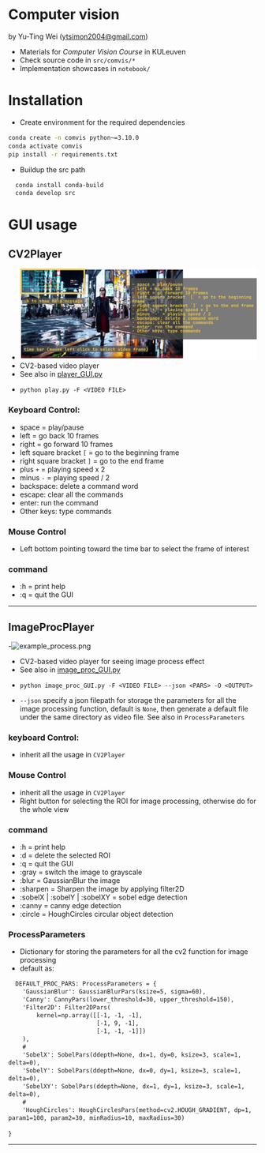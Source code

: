 Computer vision
======== 
by Yu-Ting Wei (ytsimon2004@gmail.com)

- Materials for *Computer Vision Course* in KULeuven
- Check source code in `src/comvis/*`
- Implementation showcases in `notebook/`


# Installation

- Create environment for the required dependencies

```bash
conda create -n comvis python~=3.10.0
conda activate comvis
pip install -r requirements.txt
```

- Buildup the src path

```bash
  conda install conda-build
  conda develop src
```

# GUI usage
## CV2Player 
- ![example_Player.png](figures%2Fexample_player.png)
- CV2-based video player 
- See also in [player_GUI.py](./src/comvis/gui/player_GUI.py)
- ~~~
  python play.py -F <VIDEO FILE>
  ~~~
### Keyboard Control:
- space = play/pause
- left = go back 10 frames
- right = go forward 10 frames
- left square bracket `[` = go to the beginning frame
- right square bracket `]` = go to the end frame
- plus `+` = playing speed x 2
- minus `-` = playing speed / 2
- backspace: delete a command word
- escape: clear all the commands
- enter: run the command
- Other keys: type commands

### Mouse Control
- Left bottom pointing toward the time bar to select the frame of interest

### command
- :h = print help
- :q = quit the GUI
  
-----------------------

## ImageProcPlayer
-![example_process.png](figures%2Fexample_process.png)
- CV2-based video player for seeing image process effect
- See also in [image_proc_GUI.py](./src/comvis/gui/image_proc_GUI.py)
- ~~~
  python image_proc_GUI.py -F <VIDEO FILE> --json <PARS> -O <OUTPUT>
  ~~~
- `--json` specify a json filepath for storage the parameters for all the image processing function,
    default is `None`, then generate a default file under the same directory as video file. See also in `ProcessParameters`

### keyboard Control:
- inherit all the usage in `CV2Player`
  
### Mouse Control
- inherit all the usage in `CV2Player`
- Right button for selecting the ROI for image processing, otherwise do for the whole view

### command
- :h = print help
- :d = delete the selected ROI
- :q = quit the GUI
- :gray = switch the image to grayscale
- :blur = GaussianBlur the image 
- :sharpen = Sharpen the image by applying filter2D
- :sobelX | :sobelY | :sobelXY = sobel edge detection
- :canny = canny edge detection
- :circle = HoughCircles circular object detection

### ProcessParameters
- Dictionary for storing the parameters for all the cv2 function for image processing 
- default as:
~~~
  DEFAULT_PROC_PARS: ProcessParameters = {
    'GaussianBlur': GaussianBlurPars(ksize=5, sigma=60),
    'Canny': CannyPars(lower_threshold=30, upper_threshold=150),
    'Filter2D': Filter2DPars(
        kernel=np.array([[-1, -1, -1],
                         [-1, 9, -1],
                         [-1, -1, -1]])
    ),
    #
    'SobelX': SobelPars(ddepth=None, dx=1, dy=0, ksize=3, scale=1, delta=0),
    'SobelY': SobelPars(ddepth=None, dx=0, dy=1, ksize=3, scale=1, delta=0),
    'SobelXY': SobelPars(ddepth=None, dx=1, dy=1, ksize=3, scale=1, delta=0),
    #
    'HoughCircles': HoughCirclesPars(method=cv2.HOUGH_GRADIENT, dp=1, param1=100, param2=30, minRadius=10, maxRadius=30)

}
  ~~~

----